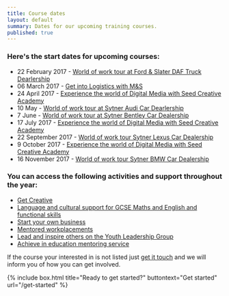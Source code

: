 ```yaml
---
title: Course dates
layout: default
summary: Dates for our upcoming training courses.
published: true
---
```


### Here's the start dates for upcoming courses:

- 22 February 2017 - [World of work tour at Ford & Slater DAF Truck Dearlership](https://www.yesproject.org/what-you-can-do/explore-the-world-of-work/) 
- 06 March 2017 - [Get into Logistics with M&S](/what-you-can-do/get-hands-on-experience-and-access-to-jobs)
- 24 April 2017 - [Experience the world of Digital Media with Seed Creative Academy](http://www.yesproject.org/what-you-can-do/experience-the-world-of-digital-media/)
- 10 May - [World of work tour at Sytner Audi Car Dearlership](https://www.yesproject.org/what-you-can-do/explore-the-world-of-work/)
- 7 June - [World of work tour at Sytner Bentley Car Dealership](https://www.yesproject.org/what-you-can-do/explore-the-world-of-work/)
- 17 July 2017 - [Experience the world of Digital Media with Seed Creative Academy](http://www.yesproject.org/what-you-can-do/experience-the-world-of-digital-media/)
- 22 September 2017 - [World of work tour Sytner Lexus Car Dealership](https://www.yesproject.org/what-you-can-do/explore-the-world-of-work/)
- 9 October 2017 - [Experience the world of Digital Media with Seed Creative Academy](http://www.yesproject.org/what-you-can-do/experience-the-world-of-digital-media/)
- 16 November 2017 - [World of work tour Sytner BMW Car Dealership](https://www.yesproject.org/what-you-can-do/explore-the-world-of-work/)

### You can access the following activities and support throughout the year:

- [Get Creative](/what-you-can-do/get-creative)
- [Language and cultural support for GCSE Maths and English and functional skills](/what-you-can-do/yes-specialised-support-services)
- [Start your own business](https://www.yesproject.org/what-you-can-do/start-your-own-business/)
- [Mentored workplacements](https://www.yesproject.org/what-you-can-do/explore-the-world-of-work/) 
- [Lead and inspire others on the Youth Leadership Group](https://www.yesproject.org/what-you-can-do/explore-the-world-of-work/)
- [Achieve in education mentoring service](https://www.yesproject.org/what-you-can-do/achieve-in-education/)

If the course your interested in is not listed just [get it touch](https://www.yesproject.org/get-started/) and we will inform you of how you can get involved.

{% include box.html title="Ready to get started?" buttontext="Get started" url="/get-started" %}
